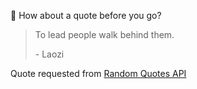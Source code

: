 📣 How about a quote before you go?

> To lead people walk behind them.
>
> <p>- Laozi</p>

Quote requested from [Random Quotes API](https://github.com/lukePeavey/quotable)
